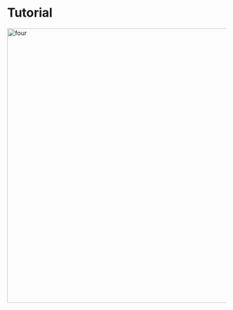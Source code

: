 # Tutorial


<img width="632" alt="four" src="https://user-images.githubusercontent.com/59163365/143540742-0c4efcb3-615f-496a-9407-5fecff2a518a.PNG">
